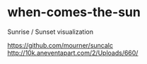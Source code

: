 when-comes-the-sun
==================

Sunrise / Sunset visualization


https://github.com/mourner/suncalc
http://10k.aneventapart.com/2/Uploads/660/

